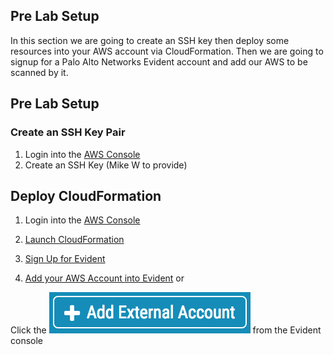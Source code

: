 ## Pre Lab Setup
In this section we are going to create an SSH key then deploy some resources into your AWS account via CloudFormation.  Then we are going to signup for a Palo Alto Networks Evident account and add our AWS to be scanned by it.

## Pre Lab Setup
### Create an SSH Key Pair
1. Login into the [AWS Console](http://console.aws.amazon.com/)
2. Create an SSH Key (Mike W to provide)


## Deploy CloudFormation

1. Login into the [AWS Console](http://console.aws.amazon.com/)
2. [Launch CloudFormation](https://console.aws.amazon.com/cloudformation/home?region=rus-east-1/stacks/new?stackName=stack_name&templateURL=https://s3-us-west-2.amazonaws.com/johammer/Public/LabEnvironmentV2.template) 





2. [Sign Up for Evident](https://esp.evident.io/users/sign_up)
3. [Add your AWS Account into Evident](https://esp.evident.io/control_panel/external_accounts/new#?provider=AWS) or

Click the ![](images/Evident_Add_External_Account.png) from the Evident console